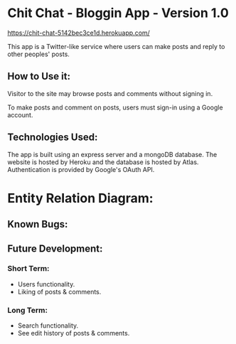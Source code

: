 # Chit Chat - Bloggin App - Version 1.0
https://chit-chat-5142bec3ce1d.herokuapp.com/

This app is a Twitter-like service where users can make posts and reply to other peoples' posts.

## How to Use it:
Visitor to the site may browse posts and comments without signing in.

To make posts and comment on posts, users must sign-in using a Google account.

## Technologies Used:
The app is built using an express server and a mongoDB database. The website is hosted by Heroku and the database is hosted by Atlas. Authentication is provided by Google's OAuth API.

# Entity Relation Diagram:


## Known Bugs:
<!-- No known bugs. -->

## Future Development:
### Short Term:
* Users functionality.
* Liking of posts & comments.

### Long Term:
* Search functionality.
* See edit history of posts & comments.